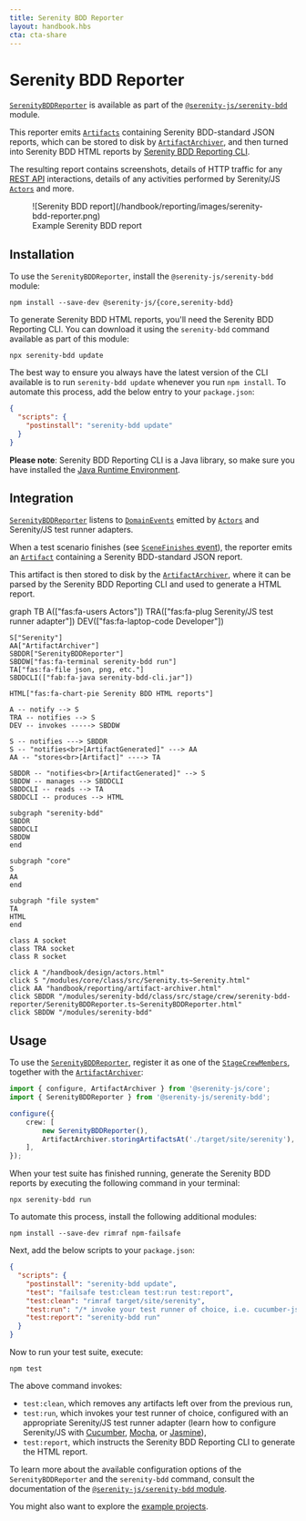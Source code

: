 ```yaml
---
title: Serenity BDD Reporter
layout: handbook.hbs
cta: cta-share
---
```


# Serenity BDD Reporter

[`SerenityBDDReporter`](/modules/serenity-bdd/class/src/stage/crew/serenity-bdd-reporter/SerenityBDDReporter.ts~SerenityBDDReporter.html) is available as part of the [`@serenity-js/serenity-bdd`](/modules/serenity-bdd) module. 

This reporter emits [`Artifacts`](/modules/core/class/src/model/Artifact.ts~Artifact.html) containing Serenity BDD-standard JSON reports, which can be stored to disk by [`ArtifactArchiver`](/handbook/reporting/artifact-archiver.html), and then turned into Serenity BDD HTML reports by [Serenity BDD Reporting CLI](https://github.com/serenity-bdd/serenity-cli).

The resulting report contains screenshots, details of HTTP traffic for any [REST API](/modules/rest) interactions, details of any activities performed by Serenity/JS [`Actors`](/handbook/design/actors.html) and more.

<figure>
![Serenity BDD report](/handbook/reporting/images/serenity-bdd-reporter.png)
    <figcaption><span>Example Serenity BDD report</span></figcaption>
</figure>

## Installation

To use the `SerenityBDDReporter`, install the `@serenity-js/serenity-bdd` module:

```console
npm install --save-dev @serenity-js/{core,serenity-bdd}
```

To generate Serenity BDD HTML reports, you'll need the Serenity BDD Reporting CLI. You can download it using the `serenity-bdd` command available as part of this module:

```console
npx serenity-bdd update
```

The best way to ensure you always have the latest version of the CLI available is to run `serenity-bdd update` whenever you run `npm install`. To automate this process, add the below entry to your `package.json`: 

```json
{
  "scripts": {
    "postinstall": "serenity-bdd update"
  }
}
```

**Please note**: Serenity BDD Reporting CLI is a Java library, so make sure you have installed the [Java Runtime Environment](/handbook/integration/runtime-dependencies.html#java-runtime-environment).

## Integration

[`SerenityBDDReporter`](/modules/serenity-bdd/class/src/stage/crew/serenity-bdd-reporter/SerenityBDDReporter.ts~SerenityBDDReporter.html) listens to [`DomainEvents`](/modules/core/identifiers.html#events) emitted by [`Actors`](/handbook/design/actors.html) and Serenity/JS test runner adapters.

When a test scenario finishes (see [`SceneFinishes` event](/modules/core/class/src/events/SceneFinishes.ts~SceneFinishes.html)), the reporter emits an [`Artifact`](/modules/core/class/src/model/Artifact.ts~Artifact.html) containing a Serenity BDD-standard JSON report.

This artifact is then stored to disk by the [`ArtifactArchiver`](/handbook/reporting/artifact-archiver.html), where it can be parsed by the Serenity BDD Reporting CLI and used to generate a HTML report.


<div class="mermaid">
graph TB
    A(["fas:fa-users Actors"])
    TRA(["fas:fa-plug Serenity/JS test runner adapter"])
    DEV(["fas:fa-laptop-code Developer"])

    S["Serenity"]
    AA["ArtifactArchiver"]
    SBDDR["SerenityBDDReporter"]
    SBDDW["fas:fa-terminal serenity-bdd run"]
    TA["fas:fa-file json, png, etc."]
    SBDDCLI(["fab:fa-java serenity-bdd-cli.jar"])

    HTML["fas:fa-chart-pie Serenity BDD HTML reports"]

    A -- notify --> S
    TRA -- notifies --> S
    DEV -- invokes -----> SBDDW

    S -- notifies ---> SBDDR
    S -- "notifies<br>[ArtifactGenerated]" ---> AA
    AA -- "stores<br>[Artifact]" ----> TA

    SBDDR -- "notifies<br>[ArtifactGenerated]" --> S
    SBDDW -- manages --> SBDDCLI
    SBDDCLI -- reads --> TA
    SBDDCLI -- produces --> HTML

    subgraph "serenity-bdd"
    SBDDR
    SBDDCLI
    SBDDW
    end

    subgraph "core"
    S
    AA
    end

    subgraph "file system"
    TA
    HTML
    end

    class A socket
    class TRA socket
    class R socket

    click A "/handbook/design/actors.html"
    click S "/modules/core/class/src/Serenity.ts~Serenity.html"
    click AA "handbook/reporting/artifact-archiver.html"
    click SBDDR "/modules/serenity-bdd/class/src/stage/crew/serenity-bdd-reporter/SerenityBDDReporter.ts~SerenityBDDReporter.html"
    click SBDDW "/modules/serenity-bdd"
</div>

## Usage

To use the [`SerenityBDDReporter`](/modules/serenity-bdd/class/src/stage/crew/serenity-bdd-reporter/SerenityBDDReporter.ts~SerenityBDDReporter.html), register it as one of the [`StageCrewMembers`](/modules/core/class/src/stage/StageCrewMember.ts~StageCrewMember.html), together with the [`ArtifactArchiver`](/handbook/reporting/artifact-archiver.html):

```typescript
import { configure, ArtifactArchiver } from '@serenity-js/core';
import { SerenityBDDReporter } from '@serenity-js/serenity-bdd';

configure({
    crew: [
        new SerenityBDDReporter(),
        ArtifactArchiver.storingArtifactsAt('./target/site/serenity'),
    ],
});
```

When your test suite has finished running, generate the Serenity BDD reports by executing the following command in your terminal:

```console
npx serenity-bdd run
```

To automate this process, install the following additional modules:
```console
npm install --save-dev rimraf npm-failsafe
```

Next, add the below scripts to your `package.json`:

```json
{
  "scripts": {
    "postinstall": "serenity-bdd update",
    "test": "failsafe test:clean test:run test:report",
    "test:clean": "rimraf target/site/serenity",
    "test:run": "/* invoke your test runner of choice, i.e. cucumber-js */",
    "test:report": "serenity-bdd run"    
  }
}
```

Now to run your test suite, execute:
```console
npm test
```
The above command invokes:
- `test:clean`, which removes any artifacts left over from the previous run,
- `test:run`, which invokes your test runner of choice, configured with an appropriate Serenity/JS test runner adapter (learn how to configure Serenity/JS with [Cucumber](/handbook/integration/serenityjs-and-cucumber.html), [Mocha](/handbook/integration/serenityjs-and-mocha.html), or [Jasmine](/handbook/integration/serenityjs-and-jasmine.html)),
- `test:report`, which instructs the Serenity BDD Reporting CLI to generate the HTML report.

To learn more about the available configuration options of the `SerenityBDDReporter` and the `serenity-bdd` command, consult the documentation of the [`@serenity-js/serenity-bdd` module](/modules/serenity-bdd).

You might also want to explore the [example projects](https://github.com/serenity-js/serenity-js/tree/master/examples).
